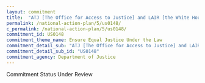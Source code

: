 ```yaml
---
layout: commitment
title:  "ATJ [The Office for Access to Justice] and LAIR [the White House Legal Aid Interagency Rountable] commit to continue work across agencies to increase access to justice for individuals."
permalink: /national-action-plan/5/us0148/
c_permalink: /national-action-plan/5/us0148/
commitment_id: US0148
commitment_theme_name: Ensure Equal Justice Under the Law
commitment_detail_sub: "ATJ [The Office for Access to Justice] and LAIR [the White House Legal Aid Interagency Rountable] commit to continue work across agencies to increase access to justice for individuals."
commitment_detail_sub_id: "US0148"
commitment_agency: Department of Justice
---
```


Commitment Status Under Review